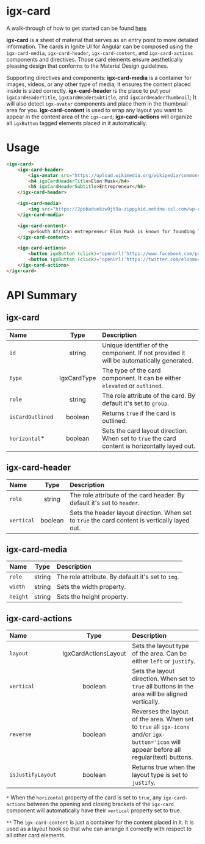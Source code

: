 # igx-card

A walk-through of how to get started can be found [here](https://www.infragistics.com/products/ignite-ui-angular/angular/components/card.html)

**igx-card** is a sheet of material that serves as an entry point to more detailed information. The cards in Ignite UI for Angular can be composed using the `igx-card-media`, `igx-card-header`, `igx-card-content`, and `igx-card-actions` components and directives. Those card elements ensure aesthetically pleasing design that conforms to the Material Design guidelines.

Supporting directives and components:
**igx-card-media** is a container for images, videos, or any other type of media; It ensures the content placed inside is sized correctly.
**igx-card-header** is the place to put your `igxCardHeaderTitle`, `igxCardHeaderSubtitle`, and `igxCardHeaderThumbnail`; It will also detect `igx-avatar` components and place them in the thumbnail area for you.
**igx-card-content** is used to wrap any layout you want to appear in the content area of the `igx-card`;
**igx-card-actions** will organize all `igxButton` tagged elements placed in it automatically.

# Usage
```html
<igx-card>
    <igx-card-header>
        <igx-avatar src="https://upload.wikimedia.org/wikipedia/commons/4/49/Elon_Musk_2015.jpg" roundShape="true"></igx-avatar>
        <h4 igxCardHeaderTitle>Elon Musk</h4>
        <h5 igxCardHeaderSubtitle>Entrepreneur</h5>
    </igx-card-header>

    <igx-card-media>
        <img src="https://2pobaduekzw9jt9a-zippykid.netdna-ssl.com/wp-content/uploads/2017/01/elon-musk.jpg">
    </igx-card-media>

    <igx-card-content>
        <p>South African entrepreneur Elon Musk is known for founding Tesla Motors and SpaceX, which launched a landmark commercial spacecraft in 2012.</p>
    </igx-card-content>

    <igx-card-actions>
        <button igxButton (click)="openUrl('https://www.facebook.com/pages/Elon-Musk/108250442531979')">Like</button>
        <button igxButton (click)="openUrl('https://twitter.com/elonmusk')">Share</button>
    </igx-card-actions>
</igx-card>
```
# API Summary 

## igx-card
| Name   |      Type      |  Description |
|:----------|:-------------:|:------|
| `id` | string | Unique identifier of the component. If not provided it will be automatically generated.|
| `type` | IgxCardType | The type of the card component. It can be either `elevated` or `outlined`. |
| `role` | string | The role attribute of the card. By default it's set to `group`. |
| `isCardOutlined` | boolean | Returns `true` if the card is outlined. |
| `horizontal`* | boolean | Sets the card layout direction. When set to `true` the card content is horizontally layed out. |

## igx-card-header
| Name   |      Type      |  Description |
|:----------|:-------------:|:------|
| `role` | string | The role attribute of the card header. By default it's set to `header`. |
| `vertical` | boolean | Sets the header layout direction. When set to `true` the card content is vertically layed out. |

## igx-card-media
| Name   |      Type      |  Description |
|:----------|:-------------:|:------|
| `role` | string | The role attribute. By default it's set to `img`. |
| `width` | string | Sets the width property. |
| `height` | string | Sets the height property. |

## igx-card-actions
| Name   |      Type      |  Description |
|:----------|:-------------:|:------|
| `layout` | IgxCardActionsLayout | Sets the layout type of the area. Can be either `left` or `justify`. |
| `vertical` | boolean | Sets the layout direction. When set to `true` all buttons in the area will be aligned vertically. |
| `reverse` | boolean | Reverses the layout of the area. When set to `true` all `igx-icons` and/or `igx-button='icon` will appear before all regular(text) buttons. |
| `isJustifyLayout` | boolean | Returns true when the layout type is set to `justify`. |


`*` When the `horizontal` property of the card is set to `true`, any `igx-card-actions` between the opening and closing brackets of the `igx-card` component will automatically have their `vertical` property set to true.

`**` The `igx-card-content` is just a container for the content placed in it. It is used as a layout hook so that whe can arrange it correctly with respect to all other card elements.
